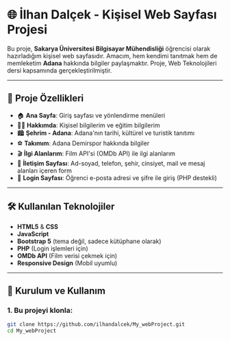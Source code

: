 # 🌐 İlhan Dalçek - Kişisel Web Sayfası Projesi

Bu proje, **Sakarya Üniversitesi Bilgisayar Mühendisliği** öğrencisi olarak hazırladığım kişisel web sayfasıdır. Amacım, hem kendimi tanıtmak hem de memleketim **Adana** hakkında bilgiler paylaşmaktır. Proje, Web Teknolojileri dersi kapsamında gerçekleştirilmiştir.

---

## 🚀 Proje Özellikleri

- 🏠 **Ana Sayfa**: Giriş sayfası ve yönlendirme menüleri
- 🙋‍♂️ **Hakkımda**: Kişisel bilgilerim ve eğitim bilgilerim
- 🏙️ **Şehrim - Adana**: Adana'nın tarihi, kültürel ve turistik tanıtımı
- ⚽ **Takımım**: Adana Demirspor hakkında bilgiler
- 🎬 **İlgi Alanlarım**: Film API'si (OMDb API) ile ilgi alanlarım
- 📩 **İletişim Sayfası**: Ad-soyad, telefon, şehir, cinsiyet,  mail ve mesaj alanları içeren form
- 🔐 **Login Sayfası**: Öğrenci e-posta adresi ve şifre ile giriş (PHP destekli)

---

## 🛠️ Kullanılan Teknolojiler

- **HTML5** & **CSS**
- **JavaScript**
- **Bootstrap 5** (tema değil, sadece kütüphane olarak)
- **PHP** (Login işlemleri için)
- **OMDb API** (Film verisi çekmek için)
- **Responsive Design** (Mobil uyumlu)

---

## 🧪 Kurulum ve Kullanım

### 1. Bu projeyi klonla:
```bash
git clone https://github.com/ilhandalcek/My_webProject.git
cd My_webProject
